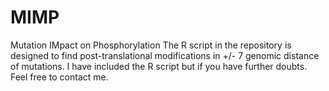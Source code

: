 # MIMP
Mutation IMpact on Phosphorylation
The R script in the repository is designed to find post-translational modifications in +/-  7 genomic distance of mutations. I have included the R script but if you have further doubts. Feel free to contact me.
